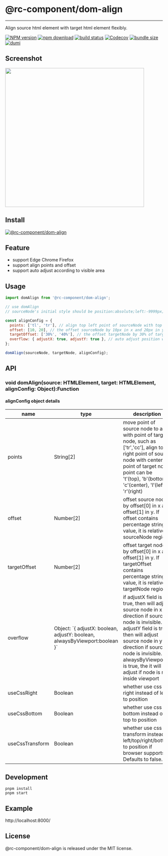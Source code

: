 # @rc-component/dom-align

---

Align source html element with target html element flexibly.

[![NPM version][npm-image]][npm-url]
[![npm download][download-image]][download-url]
[![build status][github-actions-image]][github-actions-url]
[![Codecov][codecov-image]][codecov-url]
[![bundle size][bundlephobia-image]][bundlephobia-url]
[![dumi][dumi-image]][dumi-url]

[npm-image]: http://img.shields.io/npm/v/@rc-component/dom-align.svg?style=flat-square
[npm-url]: http://npmjs.org/package/@rc-component/dom-align
[travis-image]: https://img.shields.io/travis/react-component/dom-align/master?style=flat-square
[travis-url]: https://travis-ci.com/react-component/dom-align
[github-actions-image]: https://github.com/react-component/dom-align/workflows/CI/badge.svg
[github-actions-url]: https://github.com/react-component/dom-align/actions
[codecov-image]: https://img.shields.io/codecov/c/github/react-component/dom-align/master.svg?style=flat-square
[codecov-url]: https://app.codecov.io/gh/react-component/dom-align
[david-url]: https://david-dm.org/react-component/dom-align
[david-image]: https://david-dm.org/react-component/dom-align/status.svg?style=flat-square
[david-dev-url]: https://david-dm.org/react-component/dom-align?type=dev
[david-dev-image]: https://david-dm.org/react-component/dom-align/dev-status.svg?style=flat-square
[download-image]: https://img.shields.io/npm/dm/@rc-component/dom-align.svg?style=flat-square
[download-url]: https://npmjs.org/package/@rc-component/dom-align
[bundlephobia-url]: https://bundlephobia.com/package/@rc-component/dom-align
[bundlephobia-image]: https://badgen.net/bundlephobia/minzip/@rc-component/dom-align
[dumi-url]: https://github.com/umijs/dumi
[dumi-image]: https://img.shields.io/badge/docs%20by-dumi-blue?style=flat-square

## Screenshot

<img height=444 src="http://gtms02.alicdn.com/tps/i2/TB1XIp2HXXXXXajaXXXgJfr8XXX-548-888.png">

## Install

[![@rc-component/dom-align](https://nodei.co/npm/@rc-component/dom-align.png)](https://npmjs.org/package/@rc-component/dom-align)

## Feature

- support Edge Chrome Firefox
- support align points and offset
- support auto adjust according to visible area

## Usage

```js
import domAlign from '@rc-component/dom-align';

// use domAlign
// sourceNode's initial style should be position:absolute;left:-9999px;top:-9999px;

const alignConfig = {
  points: ['tl', 'tr'], // align top left point of sourceNode with top right point of targetNode
  offset: [10, 20], // the offset sourceNode by 10px in x and 20px in y,
  targetOffset: ['30%', '40%'], // the offset targetNode by 30% of targetNode width in x and 40% of targetNode height in y,
  overflow: { adjustX: true, adjustY: true }, // auto adjust position when sourceNode is overflowed
};

domAlign(sourceNode, targetNode, alignConfig);
```

## API

### void domAlign(source: HTMLElement, target: HTMLElement, alignConfig: Object):Function

#### alignConfig object details

<table class="table table-bordered table-striped">
    <thead>
    <tr>
        <th style="width: 100px;">name</th>
        <th style="width: 50px;">type</th>
        <th>description</th>
    </tr>
    </thead>
    <tbody>
      <tr>
          <td>points</td>
          <td>String[2]</td>
          <td>move point of source node to align with point of target node, such as ['tr','cc'],
          align top right point of source node with center point of target node.
          point can be 't'(top), 'b'(bottom), 'c'(center), 'l'(left), 'r'(right)
      </td>
      </tr>
      <tr>
          <td>offset</td>
          <td>Number[2]</td>
          <td>offset source node by offset[0] in x and offset[1] in y. 
          If offset contains percentage string value, it is relative to sourceNode region.</td>
      </tr>
      <tr>
          <td>targetOffset</td>
          <td>Number[2]</td>
          <td>offset target node by offset[0] in x and offset[1] in y. 
          If targetOffset contains percentage string value, it is relative to targetNode region.</td>
      </tr>
      <tr>
          <td>overflow</td>
          <td>Object: `{ adjustX: boolean, adjustY: boolean, alwaysByViewport:boolean }`</td>
          <td>
          if adjustX field is true, then will adjust source node in x direction if source node is invisible.
          if adjustY field is true, then will adjust source node in y direction if source node is invisible.
          if alwaysByViewport is true, the it will adjust if node is not inside viewport
          </td>
      </tr>
      <tr>
          <td>useCssRight</td>
          <td>Boolean</td>
          <td>whether use css right instead of left to position</td>
      </tr>
      <tr>
          <td>useCssBottom</td>
          <td>Boolean</td>
          <td>whether use css bottom instead of top to position</td>
      </tr>
      <tr>
          <td>useCssTransform</td>
          <td>Boolean</td>
          <td>whether use css transform instead of left/top/right/bottom to position if browser supports.
          Defaults to false.</td>
      </tr>
    </tbody>
</table>

## Development

```
pnpm install
pnpm start
```

## Example

http://localhost:8000/

## License

@rc-component/dom-align is released under the MIT license.

